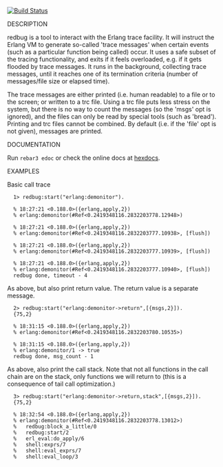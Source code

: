 [![Build Status](https://travis-ci.org/massemanet/redbug.svg?branch=master)](https://travis-ci.org/massemanet/redbug)


DESCRIPTION

redbug is a tool to interact with the Erlang trace facility. It will instruct
the Erlang VM to generate so-called 'trace messages' when certain events
(such as a particular function being called) occur. It uses a safe subset of
the tracing functionality, and exits if it feels overloaded, e.g. if it gets
flooded by trace messages. It runs in the background, collecting trace
messages, until it reaches one of its termination criteria (number of
messages/file size or elapsed time).

The trace messages are either printed (i.e. human readable) to a file or to the
screen; or written to a trc file.  Using a trc file puts less stress on the
system, but there is no way to count the messages (so the 'msgs' opt is
ignored), and the files can only be read by special tools (such as
'bread'). Printing and trc files cannot be combined.  By default (i.e. if the
'file' opt is not given), messages are printed.

DOCUMENTATION

Run `rebar3 edoc` or check the online docs at [hexdocs](https://hexdocs.pm/redbug/).

EXAMPLES

Basic call trace

      1> redbug:start("erlang:demonitor").

      % 18:27:21 <0.188.0>({erlang,apply,2})
      % erlang:demonitor(#Ref<0.2419348116.2832203778.12948>)

      % 18:27:21 <0.188.0>({erlang,apply,2})
      % erlang:demonitor(#Ref<0.2419348116.2832203777.10938>, [flush])

      % 18:27:21 <0.188.0>({erlang,apply,2})
      % erlang:demonitor(#Ref<0.2419348116.2832203777.10939>, [flush])

      % 18:27:21 <0.188.0>({erlang,apply,2})
      % erlang:demonitor(#Ref<0.2419348116.2832203777.10940>, [flush])
      redbug done, timeout - 4


As above, but also print return value. The return value is a separate message.

      2> redbug:start("erlang:demonitor->return",[{msgs,2}]).
      {75,2}

      % 18:31:15 <0.188.0>({erlang,apply,2})
      % erlang:demonitor(#Ref<0.2419348116.2832203780.10535>)

      % 18:31:15 <0.188.0>({erlang,apply,2})
      % erlang:demonitor/1 -> true
      redbug done, msg_count - 1

As above, also print the call stack. Note that not all functions in the
call chain are on the stack, only functions we will return to (this is a
consequence of tail call optimization.)

      3> redbug:start("erlang:demonitor->return,stack",[{msgs,2}]).
      {75,2}

      % 18:32:54 <0.188.0>({erlang,apply,2})
      % erlang:demonitor(#Ref<0.2419348116.2832203778.13012>)
      %   redbug:block_a_little/0 
      %   redbug:start/2 
      %   erl_eval:do_apply/6 
      %   shell:exprs/7 
      %   shell:eval_exprs/7 
      %   shell:eval_loop/3 
